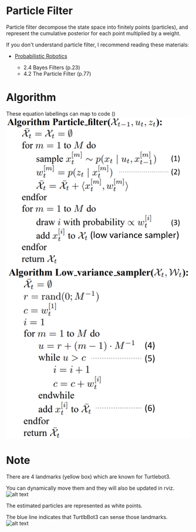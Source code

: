 # Particle Filter
Particle filter decompose the state space into finitely points (particles), and represent the cumulative posterior for each point multiplied by a weight.

If you don't understand particle filter, I recommend reading these materials:

* [Probabilistic Robotics](https://docs.ufpr.br/~danielsantos/ProbabilisticRobotics.pdf)

    * 2.4 Bayes Filters (p.23)
    * 4.2 The Particle Filter (p.77)
    
# Algorithm
These equation labellings can map to code ()
![alt text](../../../../../figs/pf_eq.png "pf equations")
![alt text](../../../../../figs/pf_sampler.png "sampler")

# Note
There are 4 landmarks (yellow box) which are known for Turtlebot3.

You can dynamically move them and they will also be updated in rviz.
![alt text](../../../../../figs/landmarks.gif "landmarks")

The estimated particles are represented as white points.

The blue line indicates that TurtlbBot3 can sense those landmarks.
![alt text](../../../../../figs/pf.gif "particle filter")